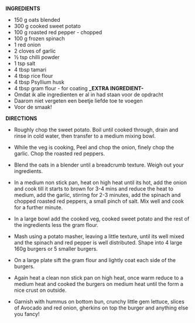 **INGREDIENTS**

- 150 g oats blended
- 300 g cooked sweet potato
- 100 g roasted red pepper - chopped
- 100 g frozen spinach
- 1 red onion
- 2 cloves of garlic
- ½ tsp chilli powder
- 1 tsp salt
- 4 tbsp tamari
- 4 tbsp rice flour
- 4 tbsp Psyllium husk
- 4 tbsp gram flour - for coating
  **\_EXTRA INGREDIENT-**
- Omdat ik alle ingredienten er al in had staan voor de opdracht
- Daarom niet vergeten een beetje liefde toe te voegen
- Voor de smaak!

**DIRECTIONS**

- Roughly chop the sweet potato. Boil until cooked through, drain and rinse in cold water, then transfer to a medium mixing bowl.

- While the veg is cooking, Peel and chop the onion, finely chop the garlic. Chop the roasted red peppers.

- Blend the oats in a blender until a breadcrumb texture. Weigh out your ingredients.

- In a medium non stick pan, heat on high heat until its hot, add the onion and cook till it starts to brown for 3-4 mins and reduce the heat to medium, add the garlic, stirring for 2-3 minutes, add the spinach and chopped roasted red peppers, a small pinch of salt. Mix well and cook for a further minute.

- In a large bowl add the cooked veg, cooked sweet potato and the rest of the ingredients less the gram flour.

- Mash using a potato masher, leaving a little texture, until its well mixed and the spinach and red pepper is well distributed. Shape into 4 large 160g burgers or 5 smaller burgers.

- On a large plate sift the gram flour and lightly coat each side of the burgers.

- Again heat a clean non stick pan on high heat, once warm reduce to a medium heat and cooked the burgers on medium heat until the form a nice crust on outside.

- Garnish with hummus on bottom bun, crunchy little gem lettuce, slices of Avocado and red onion, gherkins on top the burger and anything else you fancy!
